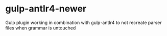 # gulp-antlr4-newer
Gulp plugin working in combination with gulp-antlr4 to not recreate parser files when grammar is untouched
